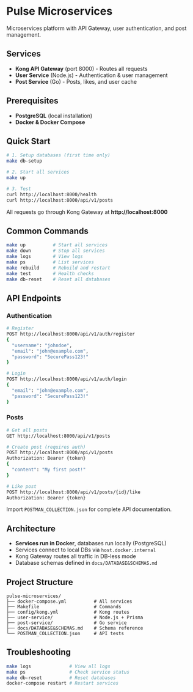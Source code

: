 # Pulse Microservices

Microservices platform with API Gateway, user authentication, and post management.

## Services

- **Kong API Gateway** (port 8000) - Routes all requests
- **User Service** (Node.js) - Authentication & user management
- **Post Service** (Go) - Posts, likes, and user cache


## Prerequisites

- **PostgreSQL** (local installation)
- **Docker & Docker Compose**

## Quick Start

```bash
# 1. Setup databases (first time only)
make db-setup

# 2. Start all services
make up

# 3. Test
curl http://localhost:8000/health
curl http://localhost:8000/api/v1/posts
```

All requests go through Kong Gateway at **http://localhost:8000**

## Common Commands

```bash
make up          # Start all services
make down        # Stop all services
make logs        # View logs
make ps          # List services
make rebuild     # Rebuild and restart
make test        # Health checks
make db-reset    # Reset all databases
```

## API Endpoints

### Authentication
```bash
# Register
POST http://localhost:8000/api/v1/auth/register
{
  "username": "johndoe",
  "email": "john@example.com",
  "password": "SecurePass123!"
}

# Login
POST http://localhost:8000/api/v1/auth/login
{
  "email": "john@example.com",
  "password": "SecurePass123!"
}
```

### Posts
```bash
# Get all posts
GET http://localhost:8000/api/v1/posts

# Create post (requires auth)
POST http://localhost:8000/api/v1/posts
Authorization: Bearer {token}
{
  "content": "My first post!"
}

# Like post
POST http://localhost:8000/api/v1/posts/{id}/like
Authorization: Bearer {token}
```

Import `POSTMAN_COLLECTION.json` for complete API documentation.


## Architecture

- **Services run in Docker**, databases run locally (PostgreSQL)
- Services connect to local DBs via `host.docker.internal`
- Kong Gateway routes all traffic in DB-less mode
- Database schemas defined in `docs/DATABASE&SCHEMAS.md`

## Project Structure

```
pulse-microservices/
├── docker-compose.yml          # All services
├── Makefile                    # Commands
├── config/kong.yml             # Kong routes
├── user-service/               # Node.js + Prisma
├── post-service/               # Go service
├── docs/DATABASE&SCHEMAS.md    # Schema reference
└── POSTMAN_COLLECTION.json     # API tests
```

## Troubleshooting

```bash
make logs              # View all logs
make ps                # Check service status
make db-reset          # Reset databases
docker-compose restart # Restart services
```
